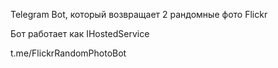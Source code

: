 Telegram Bot, который возвращает 2 рандомные фото Flickr

Бот работает как IHostedService

t.me/FlickrRandomPhotoBot

